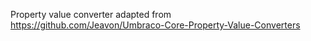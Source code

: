 ﻿Property value converter adapted from https://github.com/Jeavon/Umbraco-Core-Property-Value-Converters